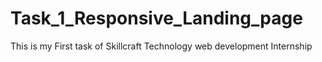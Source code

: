 # Task_1_Responsive_Landing_page
This is my First task of Skillcraft Technology  web development Internship
